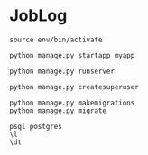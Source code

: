 # JobLog

```
source env/bin/activate
```

```
python manage.py startapp myapp
```

```
python manage.py runserver
```

```
python manage.py createsuperuser
```

```
python manage.py makemigrations
python manage.py migrate
```

```
psql postgres
\l
\dt
```
